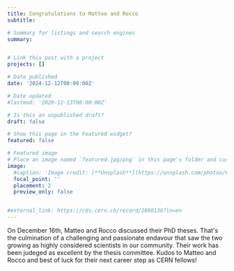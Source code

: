 ```yaml
---
title: Congratulations to Matteo and Rocco 
subtitle: 

# Summary for listings and search engines
summary: 


# Link this post with a project
projects: []

# Date published
date: '2024-12-12T00:00:00Z'

# Date updated
#lastmod: '2020-12-13T00:00:00Z'

# Is this an unpublished draft?
draft: false

# Show this page in the Featured widget?
featured: false

# Featured image
# Place an image named `featured.jpg/png` in this page's folder and customize its options here.
image:
  #caption: 'Image credit: [**Unsplash**](https://unsplash.com/photos/CpkOjOcXdUY)'
  focal_point: ''
  placement: 2
  preview_only: false


#external_link: https://cds.cern.ch/record/2860136?ln=en
---
```


On December  16th, Matteo and Rocco discussed their PhD theses. That's
the culmination of a challenging and passionate endavour
that saw the two growing as highly considered scientists in our
community. Their work has been judeged as excellent by the thesis
committee. Kudos to Matteo and Rocco and best of luck for their next
career step as CERN fellows! 
